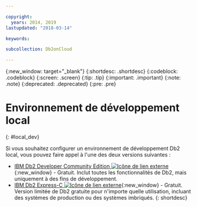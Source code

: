 ```yaml
---

copyright:
  years: 2014, 2019
lastupdated: "2018-03-14"

keywords: 

subcollection: Db2onCloud

---
```


<!-- Attribute definitions --> 
{:new_window: target="_blank"}
{:shortdesc: .shortdesc}
{:codeblock: .codeblock}
{:screen: .screen}
{:tip: .tip}
{:important: .important}
{:note: .note}
{:deprecated: .deprecated}
{:pre: .pre}

# Environnement de développement local
{: #local_dev}

Si vous souhaitez configurer un environnement de développement Db2 local, vous pouvez faire appel à l'une des deux versions suivantes :

* [IBM Db2 Developer Community Edition ![Icône de lien externe](../../icons/launch-glyph.svg "Icône de lien externe")](https://www.ibm.com/us-en/marketplace/ibm-db2-direct-and-developer-editions){:new_window} - Gratuit. Inclut toutes les fonctionnalités de Db2, mais uniquement à des fins de développement.
* [IBM Db2 Express-C ![Icône de lien externe](../../icons/launch-glyph.svg "Icône de lien externe")](https://www.ibm.com/developerworks/downloads/im/db2express/){:new_window} - Gratuit. Version limitée de Db2 gratuite pour n'importe quelle utilisation, incluant des systèmes de production ou des systèmes imbriqués.
{: shortdesc}
